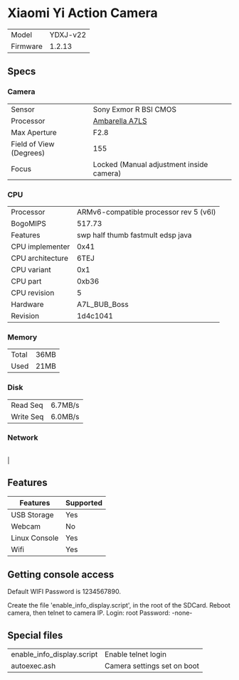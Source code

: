 # Xiaomi Yi Action Camera
| | |
|----------|-----------|
| Model    | YDXJ-v22  |
| Firmware | 1.2.13    |

## Specs

### Camera
| | |
|-------------------------|------------------------------------------|
| Sensor                  | Sony Exmor R BSI CMOS                    |
| Processor               | [Ambarella A7LS](http://www.ambarella.com/uploads/docs/A7LS-Brief-121713.pdf) |
| Max Aperture            | F2.8                                     |
| Field of View (Degrees) | 155                                      |
| Focus                   | Locked (Manual adjustment inside camera) |

### CPU
| | |
|------------------|-----------------------------------------|
| Processor        | ARMv6-compatible processor rev 5 (v6l)  |
| BogoMIPS         | 517.73                                  |
| Features         | swp half thumb fastmult edsp java       |
| CPU implementer  | 0x41                                    |
| CPU architecture | 6TEJ                                    |
| CPU variant      | 0x1                                     |
| CPU part         | 0xb36                                   |
| CPU revision     | 5                                       |
| Hardware         | A7L_BUB_Boss                            |
| Revision         | 1d4c1041                                |

### Memory
| | |
|----------|------|
| Total    | 36MB |
| Used     | 21MB |

### Disk
| | |
|-----------|---------|
| Read Seq  | 6.7MB/s |
| Write Seq | 6.0MB/s |

### Network
| | |
|---------------|------|
| 

## Features
| Features      | Supported |
|---------------|-----------|
| USB Storage   | Yes       |
| Webcam        | No        |
| Linux Console | Yes       |
| Wifi          | Yes       |

## Getting console access
Default WIFI Password is 1234567890.

Create the file 'enable_info_display.script', in the root of the SDCard. Reboot camera, then telnet to camera IP.
Login: root
Password: -none-

## Special files
| | |
|---|---|
| enable_info_display.script | Enable telnet login |
| autoexec.ash | Camera settings set on boot |
